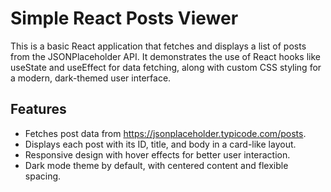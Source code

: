 # Simple React Posts Viewer

This is a basic React application that fetches and displays a list of posts from the JSONPlaceholder API. It demonstrates the use of React hooks like useState and useEffect for data fetching, along with custom CSS styling for a modern, dark-themed user interface.

## Features

- Fetches post data from https://jsonplaceholder.typicode.com/posts.
- Displays each post with its ID, title, and body in a card-like layout.
- Responsive design with hover effects for better user interaction.
- Dark mode theme by default, with centered content and flexible spacing.
